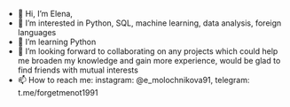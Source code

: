- 👋 Hi, I’m Elena,
- 👀 I’m interested in Python, SQL, machine learning, data analysis, foreign languages
- 🌱 I’m learning Python
- 💞️ I’m looking forward to collaborating on any projects which could help me broaden my knowledge and gain more experience, would be glad to find friends with mutual interests
- 📫 How to reach me: instagram: @e_molochnikova91, telegram: t.me/forgetmenot1991
